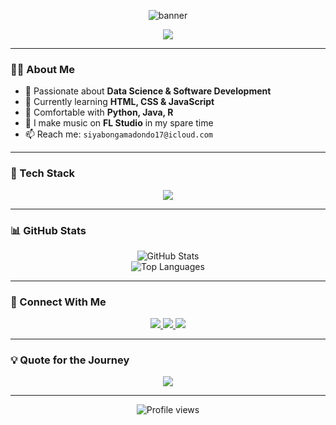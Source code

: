 <!-- Banner -->
<p align="center">
  <img src="https://indoanalytica.com/static/images/bannerr.gif" alt="banner" />
</p>

<!-- Animated Typing Intro -->
<p align="center">
  <img src="https://readme-typing-svg.herokuapp.com?font=Fira+Code&size=25&duration=4000&pause=500&color=F79A7A&center=true&vCenter=true&width=435&lines=Hey!+I'm+Siyabonga+Madondo!;Aspiring+Data+Scientist+📊;Future+Software+Engineer+💻;Lover+of+Python+and+Beats+🎧" />
</p>

---

### 👨‍💻 About Me
- 🚀 Passionate about **Data Science & Software Development**
- 🧠 Currently learning **HTML, CSS & JavaScript**
- 💬 Comfortable with **Python, Java, R**
- 🎵 I make music on **FL Studio** in my spare time
- 📫 Reach me: `siyabongamadondo17@icloud.com`

---

### 🧰 Tech Stack
<p align="center">
  <img src="https://skillicons.dev/icons?i=python,java,r,html,css,git,mysql,linux,bash" />
</p>

---

### 📊 GitHub Stats
<div align="center">
  <img src="https://github-readme-stats.vercel.app/api?username=codewithsiya&show_icons=true&theme=radical" alt="GitHub Stats" />
  <br/>
  <img src="https://github-readme-stats.vercel.app/api/top-langs/?username=codewithsiya&layout=compact&theme=radical" alt="Top Languages" />
</div>

---

### 🔗 Connect With Me
<p align="center">
  <a href="https://linkedin.com/in/siyabongamadondo">
    <img src="https://img.shields.io/badge/-Siyabonga%20Madondo-0077B5?style=for-the-badge&logo=linkedin&logoColor=white"/>
  </a>
  <a href="mailto:siyabongamadondo17@icloud.com">
    <img src="https://img.shields.io/badge/-Email-D14836?style=for-the-badge&logo=gmail&logoColor=white"/>
  </a>
  <a href="https://github.com/codewithsiya">
    <img src="https://img.shields.io/badge/-@codewithsiya-181717?style=for-the-badge&logo=github&logoColor=white"/>
  </a>
</p>

---

### 💡 Quote for the Journey
<p align="center">
  <img src="https://quotes-github-readme.vercel.app/api?type=horizontal&theme=radical" />
</p>

---

<p align="center">
  <img src="https://komarev.com/ghpvc/?username=codewithsiya&style=flat-square&color=brightgreen" alt="Profile views" />
</p>
